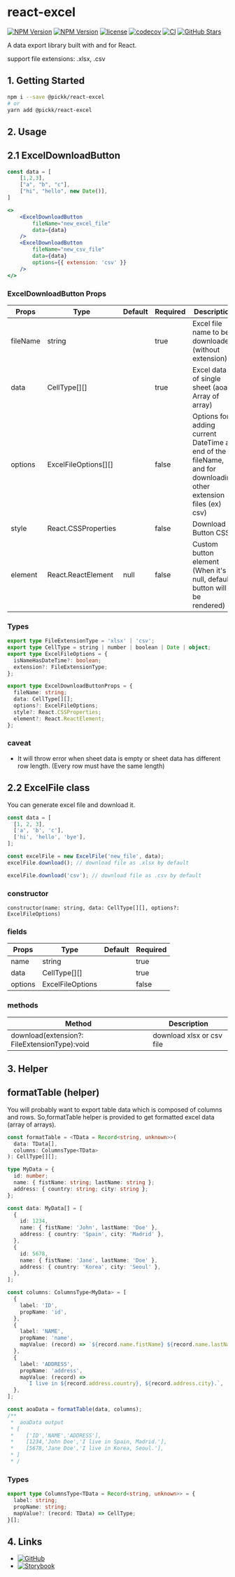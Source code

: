 # react-excel

[![NPM Version](https://img.shields.io/bundlephobia/min/@pickk/react-excel)](https://www.npmjs.com/package/@pickk/react-excel)
[![NPM Version](https://img.shields.io/npm/v/@pickk/react-excel)](https://www.npmjs.com/package/@pickk/react-excel)
[![license](https://img.shields.io/npm/l/@pickk/react-excel)](https://github.com/DEV-MUGLES/react-excel/blob/master/LICENSE)
[![codecov](https://codecov.io/gh/DEV-MUGLES/react-excel/branch/master/graph/badge.svg?token=JMAOQ5VL5T)](https://codecov.io/gh/DEV-MUGLES/react-excel)
[![CI](https://img.shields.io/github/workflow/status/DEV-MUGLES/react-excel/CI?label=CI)](https://github.com/DEV-MUGLES/react-excel/actions/workflows/ci.yml)
[![GitHub Stars](https://img.shields.io/github/stars/DEV-MUGLES/react-excel?style=social)](https://github.com/DEV-MUGLES/react-excel)

A data export library built with and for React.

support file extensions: .xlsx, .csv

## 1. Getting Started

```bash
npm i --save @pickk/react-excel
# or
yarn add @pickk/react-excel
```

## 2. Usage

## 2.1 ExcelDownloadButton

```jsx
const data = [
    [1,2,3],
    ["a", "b", "c"],
    ["hi", "hello", new Date()],
]

<>
    <ExcelDownloadButton
        fileName="new_excel_file"
        data={data}
    />
    <ExcelDownloadButton
        fileName="new_csv_file"
        data={data}
        options={{ extension: 'csv' }}
    />
</>
```

### ExcelDownloadButton Props

| Props    | Type                 | Default | Required | Description                                                                                                     |
| -------- | -------------------- | ------- | -------- | --------------------------------------------------------------------------------------------------------------- |
| fileName | string               |         | true     | Excel file name to be downloaded (without extension)                                                            |
| data     | CellType[][]         |         | true     | Excel data of single sheet (aoa: Array of array)                                                                |
| options  | ExcelFileOptions[][] |         | false    | Options for adding current DateTime at end of the fileName, and for downloading other extension files (ex) csv) |
| style    | React.CSSProperties  |         | false    | Download Button CSS                                                                                             |
| element  | React.ReactElement   | null    | false    | Custom button element (When it's null, default button will be rendered)                                         |

### Types

```ts
export type FileExtensionType = 'xlsx' | 'csv';
export type CellType = string | number | boolean | Date | object;
export type ExcelFileOptions = {
  isNameHasDateTime?: boolean;
  extension?: FileExtensionType;
};

export type ExcelDownloadButtonProps = {
  fileName: string;
  data: CellType[][];
  options?: ExcelFileOptions;
  style?: React.CSSProperties;
  element?: React.ReactElement;
};
```

### caveat

- It will throw error when sheet data is empty or sheet data has different row length.
  (Every row must have the same length)

## 2.2 ExcelFile class

You can generate excel file and download it.

```js
const data = [
  [1, 2, 3],
  ['a', 'b', 'c'],
  ['hi', 'hello', 'bye'],
];

const excelFile = new ExcelFile('new_file', data);
excelFile.download(); // download file as .xlsx by default

excelFile.download('csv'); // download file as .csv by default
```

### constructor

```
constructor(name: string, data: CellType[][], options?: ExcelFileOptions)
```

### fields

| Props   | Type             | Default | Required |
| ------- | ---------------- | ------- | -------- |
| name    | string           |         | true     |
| data    | CellType[][]     |         | true     |
| options | ExcelFileOptions |         | false    |

### methods

| Method                                       | Description               |
| -------------------------------------------- | ------------------------- |
| download(extension?: FileExtensionType):void | download xlsx or csv file |

## 3. Helper

## formatTable (helper)

You will probably want to export table data which is composed of columns and rows.
So,formatTable helper is provided to get formatted excel data (array of arrays).

```ts
const formatTable = <TData = Record<string, unknown>>(
  data: TData[],
  columns: ColumnsType<TData>
): CellType[][];
```

```ts
type MyData = {
  id: number;
  name: { fistName: string; lastName: string };
  address: { country: string; city: string };
};

const data: MyData[] = [
  {
    id: 1234,
    name: { fistName: 'John', lastName: 'Doe' },
    address: { country: 'Spain', city: 'Madrid' },
  },
  {
    id: 5678,
    name: { fistName: 'Jane', lastName: 'Doe' },
    address: { country: 'Korea', city: 'Seoul' },
  },
];

const columns: ColumnsType<MyData> = [
  {
    label: 'ID',
    propName: 'id',
  },
  {
    label: 'NAME',
    propName: 'name',
    mapValue: (record) => `${record.name.fistName} ${record.name.lastName}`,
  },
  {
    label: 'ADDRESS',
    propName: 'address',
    mapValue: (record) =>
      `I live in ${record.address.country}, ${record.address.city}.`,
  },
];

const aoaData = formatTable(data, columns);
/**
 *  aoaData output
 * [
 *    ['ID','NAME','ADDRESS'],
 *    [1234,'John Doe','I live in Spain, Madrid.'],
 *    [5678,'Jane Doe','I live in Korea, Seoul.'],
 * ]
 * /
```

### Types

```ts
export type ColumnsType<TData = Record<string, unknown>> = {
  label: string;
  propName: string;
  mapValue?: (record: TData) => CellType;
}[];
```

## 4. Links

- [![GitHub](https://img.shields.io/badge/-Github-333333)](https://github.com/DEV-MUGLES/react-excel)
- [![Storybook](https://img.shields.io/badge/-Storybook-ff69b4)](https://dev-mugles.github.io/react-excel/)
